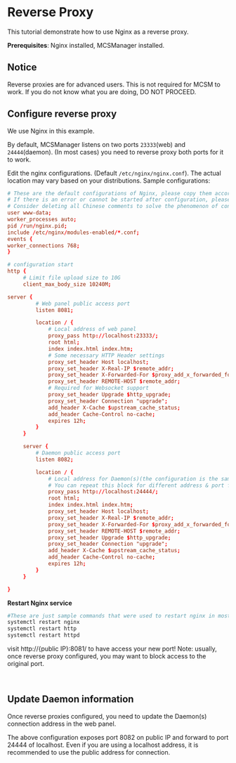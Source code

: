 # Reverse Proxy

This tutorial demonstrate how to use Nginx as a reverse proxy.

**Prerequisites**: Nginx installed, MCSManager installed.

## Notice

Reverse proxies are for advanced users. This is not required for MCSM to work.
If you do not know what you are doing, DO NOT PROCEED.

## Configure reverse proxy

We use Nginx in this example.

By default, MCSManager listens on two ports `23333`(web) and `24444`(daemon). (In most cases) you need to reverse proxy both ports for it to work.

Edit the nginx configurations. (Default `/etc/nginx/nginx.conf`). The actual location may vary based on your distributions.
Sample configurations:

```conf
# These are the default configurations of Nginx, please copy them according to your situation.
# If there is an error or cannot be started after configuration, please restore the original configuration file and only cover the content of the Http{ ... } section.
# Consider deleting all Chinese comments to solve the phenomenon of configuration garbled characters.
user www-data;
worker_processes auto;
pid /run/nginx.pid;
include /etc/nginx/modules-enabled/*.conf;
events {
worker_connections 768;
}

# configuration start
http {
     # Limit file upload size to 10G
     client_max_body_size 10240M;

server {
         # Web panel public access port
         listen 8081;

         location / {
             # Local address of web panel
             proxy_pass http://localhost:23333/;
             root html;
             index index.html index.htm;
             # Some necessary HTTP Header settings
             proxy_set_header Host localhost;
             proxy_set_header X-Real-IP $remote_addr;
             proxy_set_header X-Forwarded-For $proxy_add_x_forwarded_for;
             proxy_set_header REMOTE-HOST $remote_addr;
             # Required for Websocket support
             proxy_set_header Upgrade $http_upgrade;
             proxy_set_header Connection "upgrade";
             add_header X-Cache $upstream_cache_status;
             add_header Cache-Control no-cache;
             expires 12h;
         }
     }

     server {
         # Daemon public access port
         listen 8082;

         location / {
             # Local address for Daemon(s)(the configuration is the same as that of the web side)
			 # You can repeat this block for different address & port for multiple daemons.
             proxy_pass http://localhost:24444/;
             root html;
             index index.html index.htm;
             proxy_set_header Host localhost;
             proxy_set_header X-Real-IP $remote_addr;
             proxy_set_header X-Forwarded-For $proxy_add_x_forwarded_for;
             proxy_set_header REMOTE-HOST $remote_addr;
             proxy_set_header Upgrade $http_upgrade;
             proxy_set_header Connection "upgrade";
             add_header X-Cache $upstream_cache_status;
             add_header Cache-Control no-cache;
             expires 12h;
         }
     }

}
```

**Restart Nginx service**

```bash
#These are just sample commands that were used to restart nginx in most distributions.
systemctl restart nginx
systemctl restart http
systemctl restart httpd
```

visit http://{public IP}:8081/ to have access your new port! 
Note: usually, once reverse proxy configured, you may want to block access to the original port.

<br />

## Update Daemon information

Once reverse proxies configured, you need to update the Daemon(s) connection address in the web panel.

The above configuration exposes port 8082 on public IP and forward to port 24444 of localhost. Even if you are using a localhost address, it is recommended to use the public address for connection.

<br />

